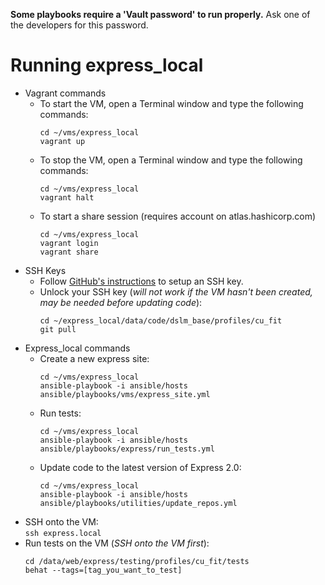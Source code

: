 **Some playbooks require a 'Vault password' to run properly.** Ask one of the developers for this password.

# Running express_local
* Vagrant commands
  * To start the VM, open a Terminal window and type the following commands:  
    ```
    cd ~/vms/express_local
    vagrant up
    ```
  * To stop the VM, open a Terminal window and type the following commands:  
    ```
    cd ~/vms/express_local
    vagrant halt
    ```
  * To start a share session (requires account on atlas.hashicorp.com)
    ```
    cd ~/vms/express_local
    vagrant login
    vagrant share
    ```
* SSH Keys
  * Follow [GitHub's instructions](https://help.github.com/articles/generating-ssh-keys/) to setup an SSH key.
  * Unlock your SSH key (_will not work if the VM hasn't been created, may be needed before updating code_):  
    ```
    cd ~/express_local/data/code/dslm_base/profiles/cu_fit
    git pull
    ```
* Express_local commands
  * Create a new express site:  
    ```
    cd ~/vms/express_local
    ansible-playbook -i ansible/hosts ansible/playbooks/vms/express_site.yml
    ```
  * Run tests:  
    ```
    cd ~/vms/express_local
    ansible-playbook -i ansible/hosts ansible/playbooks/express/run_tests.yml
    ```
  * Update code to the latest version of Express 2.0:  
    ```
    cd ~/vms/express_local
    ansible-playbook -i ansible/hosts ansible/playbooks/utilities/update_repos.yml
    ```
* SSH onto the VM:  
  `ssh express.local`
* Run tests on the VM (_SSH onto the VM first_):
  ```
  cd /data/web/express/testing/profiles/cu_fit/tests
  behat --tags=[tag_you_want_to_test]
  ```
